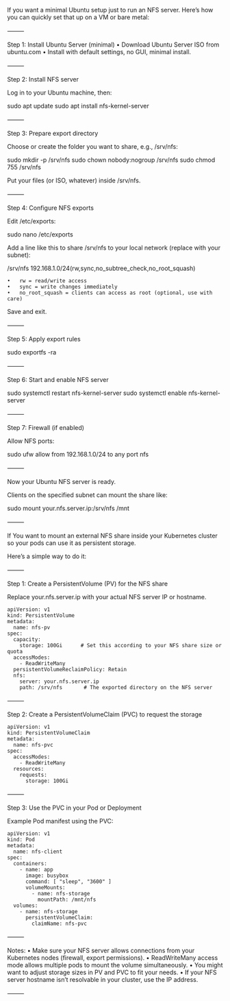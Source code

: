 If you want a minimal Ubuntu setup just to run an NFS server. Here’s how you can quickly set that up on a VM or bare metal:

⸻

Step 1: Install Ubuntu Server (minimal)
	•	Download Ubuntu Server ISO from ubuntu.com
	•	Install with default settings, no GUI, minimal install.

⸻

Step 2: Install NFS server

Log in to your Ubuntu machine, then:

sudo apt update
sudo apt install nfs-kernel-server


⸻

Step 3: Prepare export directory

Choose or create the folder you want to share, e.g., /srv/nfs:

sudo mkdir -p /srv/nfs
sudo chown nobody:nogroup /srv/nfs
sudo chmod 755 /srv/nfs

Put your files (or ISO, whatever) inside /srv/nfs.

⸻

Step 4: Configure NFS exports

Edit /etc/exports:

sudo nano /etc/exports

Add a line like this to share /srv/nfs to your local network (replace with your subnet):

/srv/nfs 192.168.1.0/24(rw,sync,no_subtree_check,no_root_squash)

	•	rw = read/write access
	•	sync = write changes immediately
	•	no_root_squash = clients can access as root (optional, use with care)

Save and exit.

⸻

Step 5: Apply export rules

sudo exportfs -ra


⸻

Step 6: Start and enable NFS server

sudo systemctl restart nfs-kernel-server
sudo systemctl enable nfs-kernel-server


⸻

Step 7: Firewall (if enabled)

Allow NFS ports:

sudo ufw allow from 192.168.1.0/24 to any port nfs


⸻

Now your Ubuntu NFS server is ready.

Clients on the specified subnet can mount the share like:

sudo mount your.nfs.server.ip:/srv/nfs /mnt


⸻


If You want to mount an external NFS share inside your Kubernetes cluster so your pods can use it as persistent storage.

Here’s a simple way to do it:

⸻

Step 1: Create a PersistentVolume (PV) for the NFS share

Replace your.nfs.server.ip with your actual NFS server IP or hostname.
```
apiVersion: v1
kind: PersistentVolume
metadata:
  name: nfs-pv
spec:
  capacity:
    storage: 100Gi      # Set this according to your NFS share size or quota
  accessModes:
    - ReadWriteMany
  persistentVolumeReclaimPolicy: Retain
  nfs:
    server: your.nfs.server.ip
    path: /srv/nfs       # The exported directory on the NFS server
```

⸻

Step 2: Create a PersistentVolumeClaim (PVC) to request the storage
```
apiVersion: v1
kind: PersistentVolumeClaim
metadata:
  name: nfs-pvc
spec:
  accessModes:
    - ReadWriteMany
  resources:
    requests:
      storage: 100Gi
```

⸻

Step 3: Use the PVC in your Pod or Deployment

Example Pod manifest using the PVC:
```
apiVersion: v1
kind: Pod
metadata:
  name: nfs-client
spec:
  containers:
    - name: app
      image: busybox
      command: [ "sleep", "3600" ]
      volumeMounts:
        - name: nfs-storage
          mountPath: /mnt/nfs
  volumes:
    - name: nfs-storage
      persistentVolumeClaim:
        claimName: nfs-pvc
```

⸻

Notes:
	•	Make sure your NFS server allows connections from your Kubernetes nodes (firewall, export permissions).
	•	ReadWriteMany access mode allows multiple pods to mount the volume simultaneously.
	•	You might want to adjust storage sizes in PV and PVC to fit your needs.
	•	If your NFS server hostname isn’t resolvable in your cluster, use the IP address.

⸻

